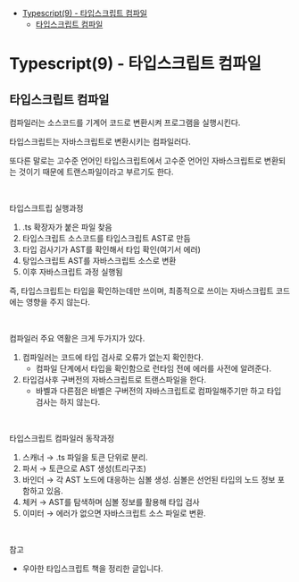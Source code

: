 - [Typescript(9) - 타입스크립트 컴파일](#typescript9---타입스크립트-컴파일)
  - [타입스크립트 컴파일](#타입스크립트-컴파일)

# Typescript(9) - 타입스크립트 컴파일

## 타입스크립트 컴파일

컴파일러는 소스코드를 기계어 코드로 변환시켜 프로그램을 실행시킨다.

타입스크립트는 자바스크립트로 변환시키는 컴파일러다.

또다른 말로는 고수준 언어인 타입스크립트에서 고수준 언어인 자바스크립트로 변환되는 것이기 때문에 트랜스파일이라고 부르기도 한다.

<br>

타입스크트립 실행과정

1. .ts 확장자가 붙은 파일 찾음
2. 타입스크립트 소스코드를 타입스크립트 AST로 만듬
3. 타입 검사기가 AST를 확인해서 타입 확인(여기서 에러)
4. 탕입스크립트 AST를 자바스크립트 소스로 변환
5. 이후 자바스크립트 과정 실행됨

즉, 타입스크립트는 타입을 확인하는데만 쓰이며, 최종적으로 쓰이는 자바스크립트 코드에는 영향을 주지 않는다.

<br>

컴파일러 주요 역활은 크게 두가지가 있다.

1. 컴파일러는 코드에 타입 검사로 오류가 없는지 확인한다.
   - 컴파일 단계에서 타입을 확인함으로 런타임 전에 에러를 사전에 알려준다.
2. 타입검사후 구버전의 자바스크립트로 트랜스파일을 한다.
   - 바벨과 다른점은 바벨은 구버전의 자바스크립트로 컴파일해주기만 하고 타입 검사는 하지 않는다.

<br>

타입스크립트 컴파일러 동작과정

1. 스캐너 → .ts 파일을 토큰 단위로 분리.
2. 파서 → 토큰으로 AST 생성(트리구조)
3. 바인더 → 각 AST 노드에 대응하는 심볼 생성. 심볼은 선언된 타입의 노드 정보 포함하고 있음.
4. 체커 → AST를 탐색하며 심볼 정보를 활용해 타입 검사
5. 이미터 → 에러가 없으면 자바스크립트 소스 파일로 변환.

<br>

참고

- 우아한 타입스크립트 책을 정리한 글입니다.
